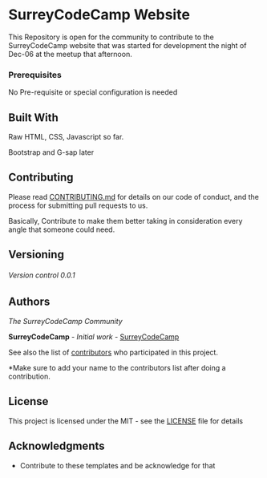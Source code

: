 # SurreyCodeCamp Website

This Repository is open for the community to contribute to the SurreyCodeCamp website that was started for development the night of Dec-06 at the meetup that afternoon.

### Prerequisites

No Pre-requisite or special configuration is needed

## Built With

Raw HTML, CSS, Javascript so far.

Bootstrap and G-sap later

## Contributing

Please read [CONTRIBUTING.md](https://github.com/Surreycodecamp/Surreycodecamp-website/blob/master/CONTRIBUTING.md) for details on our code of conduct, and the process for submitting pull requests to us.

Basically, Contribute to make them better taking in consideration every angle that someone could need.

## Versioning

###### Version control  0.0.1

## Authors

*The SurreyCodeCamp Community*

**SurreyCodeCamp** - *Initial work* - [SurreyCodeCamp](https://github.com/Surrey-Code-Camp)

See also the list of [contributors](https://github.com/Surrey-Code-Camp/Templates/blob/master/Contributors) who participated in this project.

*Make sure to add your name to the contributors list after doing a contribution.

## License

This project is licensed under the MIT - see the [LICENSE](https://opensource.org/licenses/MIT) file for details

## Acknowledgments

* Contribute to these templates and be acknowledge for that
